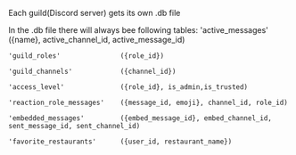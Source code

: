 Each guild(Discord server) gets its own .db file

In the .db file there will always bee following tables:
    'active_messages'           ({name}, active_channel_id, active_message_id)

    'guild_roles'               ({role_id})

    'guild_channels'            ({channel_id})

    'access_level'              ({role_id}, is_admin,is_trusted)

    'reaction_role_messages'    ({message_id, emoji}, channel_id, role_id)

    'embedded_messages'         ({embed_message_id}, embed_channel_id, sent_message_id, sent_channel_id)

    'favorite_restaurants'      ({user_id, restaurant_name})